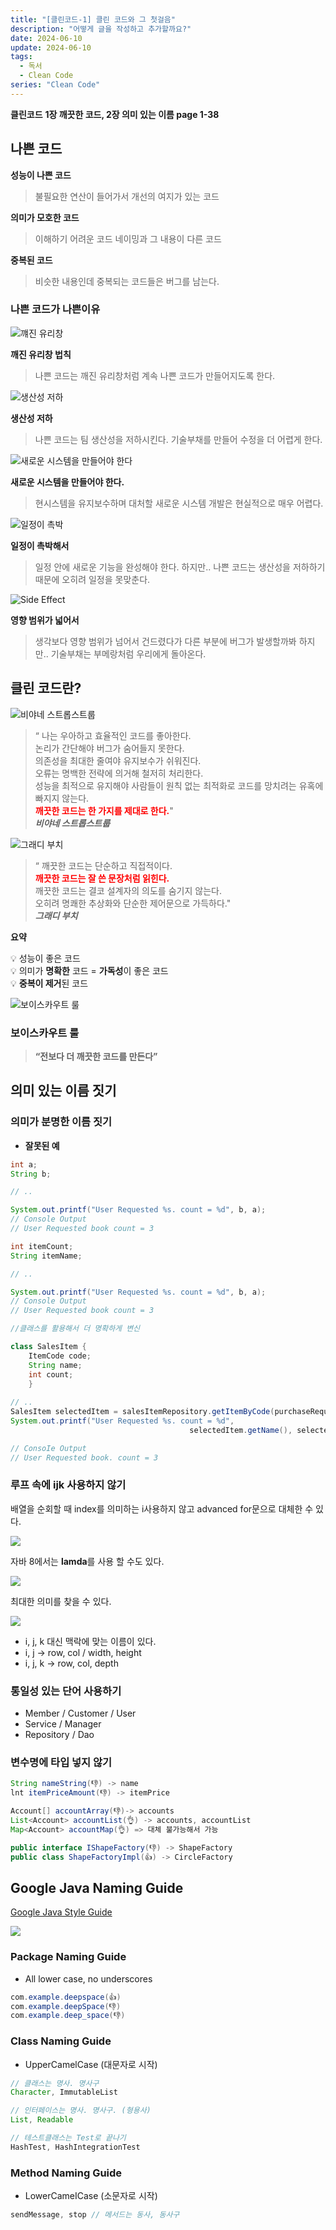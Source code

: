 ```yaml
---
title: "[클린코드-1] 클린 코드와 그 첫걸음"
description: "어떻게 글을 작성하고 추가할까요?"
date: 2024-06-10
update: 2024-06-10
tags:
  - 독서
  - Clean Code
series: "Clean Code"
---
```


**클린코드** **1장 깨끗한 코드, 2장 의미 있는 이름 page 1-38**


## 나쁜 코드

**성능이 나쁜 코드**

> 불필요한 연산이 들어가서
개선의 여지가 있는 코드
>

**의미가 모호한 코드**

> 이해하기 어려운 코드 네이밍과 그 내용이 다른 코드
>

**중복된 코드**

> 비슷한 내용인데 중복되는 코드들은
버그를 남는다.
>

### 나쁜 코드가 나쁜이유

![꺠진 유리창](img.png)

**깨진 유리창 법칙**

> 나쁜 코드는 깨진 유리창처럼
계속 나쁜 코드가 만들어지도록 한다.
>

![생산성 저하](img_1.png)

**생산성 저하**

> 나쁜 코드는 팀 생산성을 저하시킨다.
기술부채를 만들어 수정을 더 어렵게 한다.
>

![새로운 시스템을 만들어야 한다](img_2.png)

**새로운 시스템을 만들어야 한다.**

> 현시스템을 유지보수하며
대처할 새로운 시스템 개발은 현실적으로 매우 어렵다.
>

![일정이 촉박](img_3.png)

**일정이 촉박해서**

> 일정 안에 새로운 기능을 완성해야 한다.
하지만..
나쁜 코드는 생산성을 저하하기 때문에
오히려 일정을 못맞춘다.
>

![Side Effect](img_4.png)

**영향 범위가 넓어서**

> 생각보다 영향 범위가 넘어서 건드렸다가 다른 부분에 버그가 발생할까봐
하지만..
기술부채는 부메랑처럼 우리에게 돌아온다.
>

## 클린 코드란?

![비야네 스트롭스트룹](img_5.png)

> “
나는 우아하고 효율적인 코드를 좋아한다.<br>
논리가 간단해야 버그가 숨어들지 못한다.<br>
의존성을 최대한 줄여야 유지보수가 쉬워진다.<br>
오류는 명백한 전략에 의거해 철저히 처리한다.<br>
성능을 최적으로 유지해야 사람들이 원칙 없는 최적화로
코드를 망치려는 유혹에 빠지지 않는다.<br>
<span style="color:red">**깨끗한 코드는 한 가지를 제대로 한다.**</span>"<br>
> _**비야네 스트롭스트룹**_

![그래디 부치](img_6.png)

> “
깨끗한 코드는 단순하고 직접적이다.<br>
<span style="color:red">**깨끗한 코드는 잘 쓴 문장처럼 읽힌다.**</span><br>
깨끗한 코드는 결코 설계자의 의도를 숨기지 않는다.<br>
오히려 명쾌한 추상화와 단순한 제어문으로 가득하다."<br>
> _**그래디 부치**_


**요약**


💡 성능이 좋은 코드<br>
💡 의미가 **명확한** 코드 = **가독성**이 좋은 코드<br>
💡 **중복이 제거**된 코드<br>



![보이스카우트 룰](img_7.png)

### 보이스카우트 룰

> **“전보다 더 깨끗한 코드를 만든다”**
>

## 의미 있는 이름 짓기

### 의미가 분명한 이름 짓기

- **잘못된 예**

```java
int a;
String b;

// ..

System.out.printf("User Requested %s. count = %d", b, a);
// Console Output
// User Requested book count = 3

```

```java
int itemCount;
String itemName;

// ..

System.out.printf("User Requested %s. count = %d", b, a);
// Console Output
// User Requested book count = 3

```

```java
//클래스를 활용해서 더 명확하게 변신

class SalesItem {
	ItemCode code;
	String name;
	int count;
	}
	
// ..
SalesItem selectedItem = salesItemRepository.getItemByCode(purchaseRequest.getItemCode())
System.out.printf("User Requested %s. count = %d", 
										selectedItem.getName(), selectedItem.getName());

// ConsoIe Output
// User Requested book. count = 3
```

### 루프 속에 ijk 사용하지 않기

배열을 순회할 때 index를 의미하는 i사용하지 않고 advanced for문으로 대체한 수 있다.

![](img_10.png)

자바 8에서는 **lamda**를 사용 할 수도 있다.

![](img_9.png)

최대한 의미를 찾을 수 있다.

![](img_8.png)

- i, j, k 대신 맥락에 맞는 이름이 있다.<br>
- i, j -> row, col / width, height<br>
- i, j, k -> row, col, depth<br>

### 통일성 있는 단어 사용하기

- Member / Customer / User <br>
- Service / Manager <br>
- Repository / Dao <br>

### 변수명에 타입 넣지 않기

```java
String nameString(👎) -> name
lnt itemPriceAmount(👎) -> itemPrice

Account[] accountArray(👎)-> accounts
List<Account> accountList(👌) -> accounts, accountList
Map<Account> accountMap(👌) => 대체 불가능해서 가능

public interface IShapeFactory(👎) -> ShapeFactory
public class ShapeFactoryImpl(👍) -> CircleFactory
```

## Google Java Naming Guide

[Google Java Style Guide](https://google.github.io/styleguide/javaguide.html#s5-naming)

![](img_11.png)

### Package Naming Guide

- All lower case, no underscores

```java
com.example.deepspace(👍)
com.example.deepSpace(👎)
com.example.deep_space(👎)
```

### Class Naming Guide

- UpperCamelCase (대문자로 시작)

```java
// 클래스는 명사. 명사구
Character, ImmutableList

// 인터페이스는 명사. 명사구. (형용사)
List, Readable

// 테스트클래스는 Test로 끝나기
HashTest, HashIntegrationTest
```

### Method Naming Guide

- LowerCameICase (소문자로 시작)
```java
sendMessage, stop // 메서드는 동사, 동사구
```